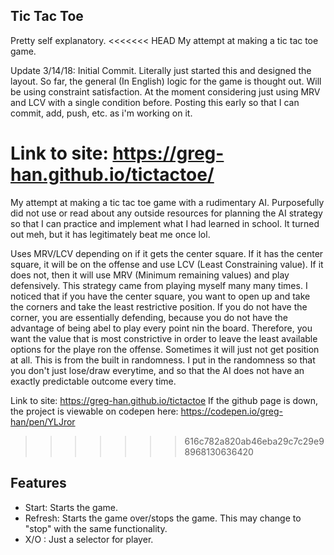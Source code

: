 ## Tic Tac Toe
Pretty self explanatory.
<<<<<<< HEAD
My attempt at making a tic tac toe game.

Update 3/14/18: Initial Commit. Literally just started this and designed the layout. So far, the general (In English) logic for the game is thought out.
Will be using constraint satisfaction. At the moment considering just using MRV and LCV with a single condition before.
Posting this early so that I can commit, add, push, etc. as i'm working on it.

Link to site: https://greg-han.github.io/tictactoe/
=======
My attempt at making a tic tac toe game with a rudimentary AI.
Purposefully did not use or read about any outside resources for planning the AI strategy so that I can practice and implement what I had learned in school.
It turned out meh, but it has legitimately beat me once lol.

Uses MRV/LCV depending on if it gets the center square. If it has the center square, it will be on the offense and use LCV (Least Constraining value). If it does not, then it will use MRV (Minimum remaining values) and play defensively.
This strategy came from playing myself many many times. I noticed that if you have the center square, you want to open up and take the corners and take the least restrictive position.
If you do not have the corner, you are essentially defending, because you do not have the advantage of being abel to play every point nin the board. Therefore, you want the value that is most constrictive in order to leave the least available options for the playe ron the offense.
Sometimes it will just not get position at all. This is from the built in randomness. I put in the randomness so that you don't just lose/draw everytime, and so that the AI does not have an exactly predictable outcome every time.


Link to site: https://greg-han.github.io/tictactoe
If the github page is down, the project is viewable on codepen here:
https://codepen.io/greg-han/pen/YLJror
>>>>>>> 616c782a820ab46eba29c7c29e98968130636420

## Features

* Start: Starts the game.
* Refresh: Starts the game over/stops the game. This may change to "stop" with the same functionality.
* X/O : Just a selector for player.
